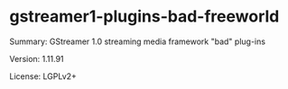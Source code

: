 #           gstreamer1-plugins-bad-freeworld
 
Summary:        GStreamer 1.0 streaming media framework "bad" plug-ins
 
Version:        1.11.91
 
License:        LGPLv2+
 

